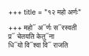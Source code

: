 +++
title = "१२ महो अर्णः"

+++
महो᳓ अ᳓र्णः स᳓रस्वती  
प्र᳓ चेतयति केतु᳓ना  
धि᳓यो वि᳓श्वा वि᳓ राजति